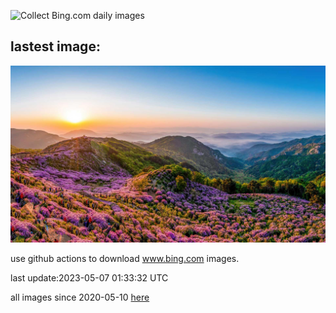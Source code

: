 ![Collect Bing.com daily images](https://github.com/counter2015/bing-daily-images/workflows/Collect%20Bing.com%20daily%20images/badge.svg)
## lastest image:
![](images/HwangmaesanAzaleas.jpg)

use github actions to download www.bing.com images.

last update:2023-05-07 01:33:32 UTC

all images since 2020-05-10 [here](https://github.com/counter2015/bing-daily-images/tree/master/images) 
